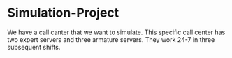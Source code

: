 # Simulation-Project
We have a call canter that we want to simulate.
This specific call center has two expert servers and three armature servers. They work 24-7 in three subsequent shifts.
